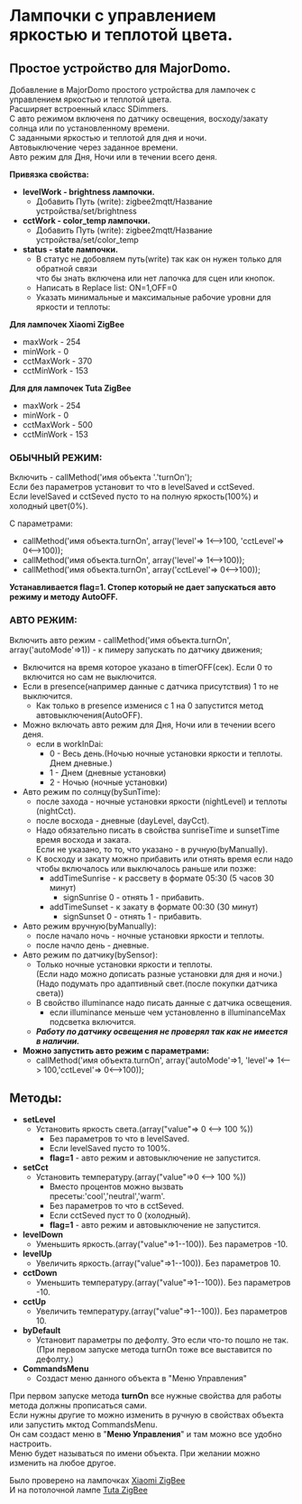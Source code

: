 # **Лампочки с управлением яркостью и теплотой цвета.**  
## **Простое устройство для MajorDomo.**   
Добавление в MajorDomo простого устройства для лампочек с управлением яркостью и теплотой цвета.   
Расширяет встроенный класс SDimmers.  
С авто режимом включеня по датчику освещения, восходу/закату солнца или по установленному времени.  
С заданными яркостью и теплотой для дня и ночи.  
Автовыключение через заданное времени.  
Авто режим для Дня, Ночи или в течении всего деня.  

**Привязка свойства:**  

- **levelWork - brightness лампочки.**  
  - Добавить Путь (write): zigbee2mqtt/Название устройства/set/brightness  
- **cctWork - color_temp лампочки.**  
  - Добавить Путь (write): zigbee2mqtt/Название устройства/set/color_temp  
- **status - state лампочки.**  
  - В статус не добовляем путь(write) так как он нужен только для обратной связи  
    что бы знать включена или нет лапочка для сцен или кнопок.  
  - Написать в Replace list: ON=1,OFF=0  
  - Указать минимальные и максимальные рабочие уровни для яркости и теплоты:  

**Для лампочек Xiaomi ZigBee**  

- maxWork - 254  
- minWork - 0  
- cctMaxWork - 370  
- cctMinWork - 153  

**Для для лампочек Tuta ZigBee**  

- maxWork - 254  
- minWork - 0  
- cctMaxWork - 500  
- cctMinWork - 153  

### **ОБЫЧНЫЙ РЕЖИМ:**  

Включить - callMethod('имя объекта '.'turnOn');  
Если без параметров установит то что в levelSaved и cctSeved.  
Если levelSaved и cctSeved пусто то на полную яркость(100%) и холодный цвет(0%).  

С параметрами:  
- callMethod('имя объекта.turnOn', array('level'=> 1<-->100, 'cctLevel'=> 0<-->100));  
- callMethod('имя объекта.turnOn', array('level'=> 1<-->100));  
- callMethod('имя объекта.turnOn', array('cctLevel'=> 0<-->100));  

**Устанавливается flag=1. Стопер который не дает запускаться авто режиму и методу AutoOFF.**  

### **АВТО РЕЖИМ:**  

Включить авто режим - callMethod('имя объекта.turnOn', array('autoMode'=>1)) - к пимеру запускать по датчику движения;   
- Включится на время которое указано в timerOFF(сек). Если 0 то включится но сам не выключится.  
- Если в presence(например данные с датчика присутствия) 1 то не выключится.  
  - Как только в presence изменися с 1 на 0 запустится метод автовыключения(AutoOFF).    
- Можно включать авто режим для Дня, Ночи или в течении всего деня.   
  - если в workInDai:   
    + 0 - Весь день.(Ночью ночные установки яркости и теплоты. Днем дневные.)  
    + 1 - Днем  (дневные установки)  
    + 2 - Ночью  (ночные установки)  
- Авто режим по солнцу(bySunTime):  
  - после захода - ночные установки яркости (nightLevel) и теплоты (nightCct).  
  - после восхода - дневные (dayLevel, dayCct).  
  - Надо обязательно писать в свойства sunriseTime и sunsetTime время восхода и заката.  
    Если не указано, то то, что указано - в ручную(byManually).  
  - К восходу и закату можно прибавить или отнять время если надо чтобы включалось или выключалось раньше или позже:  
    - addTimeSunrise - к рассвету в формате 05:30 (5 часов 30 минут)  
      - signSunrise 0 - отнять 1 - прибавить.  
    - addTimeSunset  - к закату в формате 00:30 (30 минут)  
      - signSunset 0 - отнять 1 - прибавить.  
- Авто режим вручную(byManually):  
    - после начало ночь - ночные установки яркости и теплоты.  
    - после начло день - дневные.  
- Авто режим по датчику(bySensor):  
    - Только ночные установки яркости и теплоты.  
      (Если надо можно дописать разные установки для дня и ночи.)   
      (Надо подумать про адаптивный свет.(после покупки датчика света))  
    - В свойство illuminance надо писать данные с датчика освещения.  
      - если illuminance меньше чем установленно в illuminanceMax подсветка включится.  
    - ***Работу по датчику освещения не проверял так как не имеется в наличии.***   
- **Можно запустить авто режим с параметрами:**  
  - callMethod('имя объекта.turnOn', array('autoMode'=>1, 'level'=> 1<--> 100,'cctLevel'=> 0<-->100));  

## **Методы:**  

- **setLevel**   
  - Установить яркость света.(array("value"=> 0 <--> 100 %))  
    - Без  параметров то что в levelSaved.  
    - Если levelSaved пусто то 100%.  
    - **flag=1** - авто режим и автовыключение не запустится.  
- **setCct**   
  - Установить температуру.(array("value"=>0 <--> 100 %))  
    - Вместо процентов можно вызвать пресеты:'cool','neutral','warm'.  
    - Без  параметров то что в cctSeved.  
    - Если cctSeved пуст то 0 (холодный).  
    - **flag=1** - авто режим и автовыключение не запустится.  
- **levelDown**  
  - Уменьшить яркость.(array("value"=>1--100)). Без  параметров -10.  
- **levelUp**  
  - Увеличить яркость.(array("value"=>1--100)). Без  параметров 10.  
- **cctDown**  
  - Уменьшить температуру.(array("value"=>1--100)). Без  параметров -10.  
- **cctUp**  
  - Увеличить температуру.(array("value"=>1--100)). Без  параметров 10.  
- **byDefault**  
  - Установит параметры по дефолту. Это если что-то пошло не так.  
    (При первом запуске метода turnOn тоже все выставится по дефолту.)  
- **CommandsMenu**  
  - Создаст меню данного объекта в "Меню Управления"  

При первом запуске метода **turnOn** все нужные свойства для работы метода должны прописаться сами.  
Если нужны другие то можно изменить в ручную в свойствах объекта или запустить мктод CommandsMenu.  
Он сам создаст меню в "**Меню Управления**" и там можно все удобно настроить.  
Меню будет называться по имени объекта. При желании можно изменить на любое другое.  

Было проверено на лампочках [Xiaomi ZigBee](https://www.zigbee2mqtt.io/devices/ZNLDP12LM.html#aqara-znldp12lm "zigbee2mqtt.io")  
И на потолочной лампе [Tuta ZigBee](https://www.zigbee2mqtt.io/devices/ZB-LZD10-RCW.html#moes-zb-lzd10-rc "zigbee2mqtt.io")  
